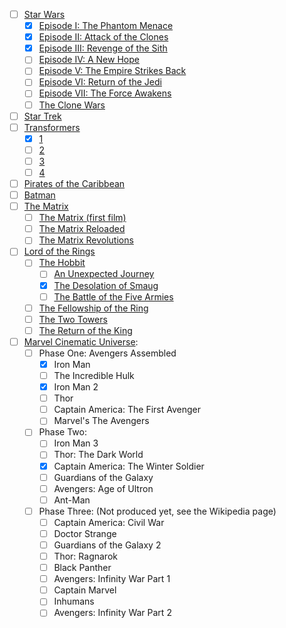 - [ ] [Star Wars](https://en.wikipedia.org/wiki/Star_Wars)
  - [x] [Episode I: The Phantom Menace](https://en.wikipedia.org/wiki/Star_Wars_Episode_I:_The_Phantom_Menace)
  - [x] [Episode II: Attack of the Clones](https://en.wikipedia.org/wiki/Star_Wars_Episode_II:_Attack_of_the_Clones)
  - [x] [Episode III: Revenge of the Sith](https://en.wikipedia.org/wiki/Star_Wars_Episode_III:_Revenge_of_the_Sith)
  - [ ] [Episode IV: A New Hope](https://en.wikipedia.org/wiki/Star_Wars_(film))
  - [ ] [Episode V: The Empire Strikes Back](https://en.wikipedia.org/wiki/The_Empire_Strikes_Back)
  - [ ] [Episode VI: Return of the Jedi](https://en.wikipedia.org/wiki/Return_of_the_Jedi)
  - [ ] [Episode VII: The Force Awakens](https://en.wikipedia.org/wiki/Star_Wars:_The_Force_Awakens)
  - [ ] [The Clone Wars](https://en.wikipedia.org/wiki/Star_Wars:_The_Clone_Wars_(film))
- [ ] [Star Trek](https://en.wikipedia.org/wiki/Star_Trek)
- [ ] [Transformers](https://en.wikipedia.org/wiki/Transformers)
  - [x] [1](https://en.wikipedia.org/wiki/Transformers_(film))
  - [ ] [2](https://en.wikipedia.org/wiki/Transformers:_Revenge_of_the_Fallen)
  - [ ] [3](https://en.wikipedia.org/wiki/Transformers:_Dark_of_the_Moon)
  - [ ] [4](https://en.wikipedia.org/wiki/Transformers:_Age_of_Extinction)
- [ ] [Pirates of the Caribbean](https://en.wikipedia.org/wiki/Pirates_of_the_Caribbean_(film_series))
- [ ] [Batman](https://en.wikipedia.org/wiki/Batman_in_film)
- [ ] [The Matrix](https://en.wikipedia.org/wiki/The_Matrix_(franchise)#Films)
  - [ ] [The Matrix (first film)](https://en.wikipedia.org/wiki/The_Matrix)
  - [ ] [The Matrix Reloaded](https://en.wikipedia.org/wiki/The_Matrix_Reloaded)
  - [ ] [The Matrix Revolutions](https://en.wikipedia.org/wiki/The_Matrix_Revolutions)
- [ ] [Lord of the Rings](https://en.wikipedia.org/wiki/The_Lord_of_the_Rings_(film_series))
  - [ ] [The Hobbit](https://en.wikipedia.org/wiki/The_Hobbit_(film_series))
    - [ ] [An Unexpected Journey](https://en.wikipedia.org/wiki/The_Hobbit:_An_Unexpected_Journey)
    - [x] [The Desolation of Smaug](https://en.wikipedia.org/wiki/The_Hobbit:_The_Desolation_of_Smaug)
    - [ ] [The Battle of the Five Armies](https://en.wikipedia.org/wiki/The_Hobbit:_The_Battle_of_the_Five_Armies)
  - [ ] [The Fellowship of the Ring](https://en.wikipedia.org/wiki/The_Lord_of_the_Rings:_The_Fellowship_of_the_Ring)
  - [ ] [The Two Towers](https://en.wikipedia.org/wiki/The_Lord_of_the_Rings:_The_Two_Towers)
  - [ ] [The Return of the King](https://en.wikipedia.org/wiki/The_Lord_of_the_Rings:_The_Return_of_the_King)
- [ ] [Marvel Cinematic Universe](https://en.wikipedia.org/wiki/Marvel_Cinematic_Universe#Films):
  - [ ] Phase One: Avengers Assembled
    - [x] Iron Man
    - [ ] The Incredible Hulk
    - [x] Iron Man 2
    - [ ] Thor
    - [ ] Captain America: The First Avenger
    - [ ] Marvel's The Avengers
  - [ ] Phase Two: 
    - [ ] Iron Man 3 
    - [ ] Thor: The Dark World
    - [x] Captain America: The Winter Soldier
    - [ ] Guardians of the Galaxy
    - [ ] Avengers: Age of Ultron
    - [ ] Ant-Man 
  - [ ] Phase Three: (Not produced yet, see the Wikipedia page)
    - [ ] Captain America: Civil War
    - [ ] Doctor Strange
    - [ ] Guardians of the Galaxy 2
    - [ ] Thor: Ragnarok
    - [ ] Black Panther
    - [ ] Avengers: Infinity War Part 1
    - [ ] Captain Marvel
    - [ ] Inhumans
    - [ ] Avengers: Infinity War Part 2